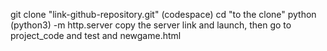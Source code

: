 git clone "link-github-repository.git" (codespace)
cd "to the clone" 
python (python3) -m http.server 
copy the server link and launch, then go to project_code and test and newgame.html
